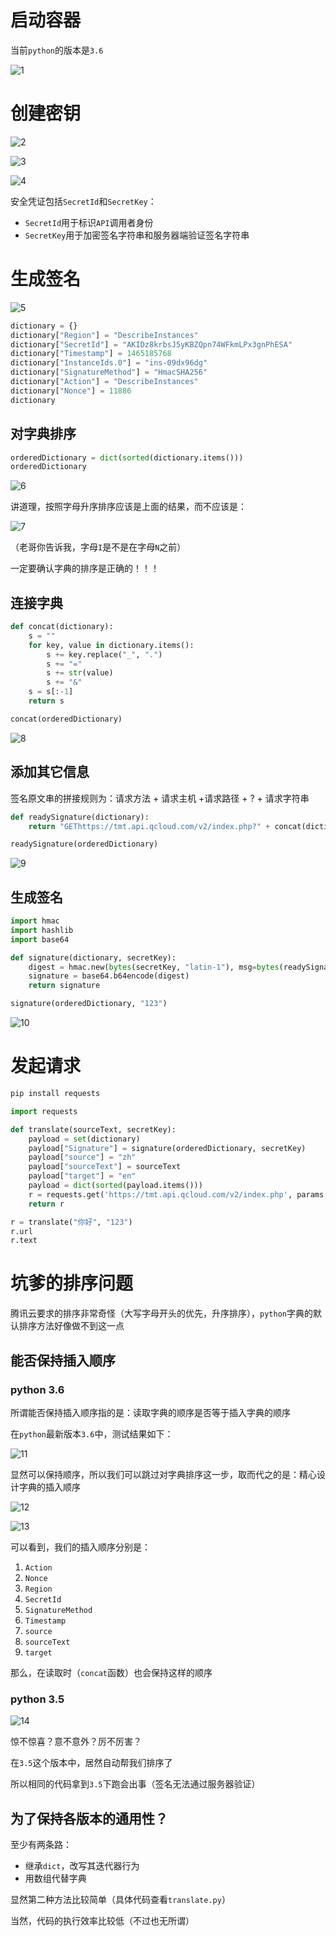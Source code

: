 # 启动容器 #

当前`python`的版本是`3.6`

![1](1.jpg)

# 创建密钥 #

![2](2.jpg)

![3](3.jpg)

![4](4.jpg)

安全凭证包括`SecretId`和`SecretKey`：

+ `SecretId`用于标识`API`调用者身份
+ `SecretKey`用于加密签名字符串和服务器端验证签名字符串

# 生成签名 #

![5](5.jpg)

```python
dictionary = {}
dictionary["Region"] = "DescribeInstances"
dictionary["SecretId"] = "AKIDz8krbsJ5yKBZQpn74WFkmLPx3gnPhESA"
dictionary["Timestamp"] = 1465185768
dictionary["InstanceIds.0"] = "ins-09dx96dg"
dictionary["SignatureMethod"] = "HmacSHA256"
dictionary["Action"] = "DescribeInstances"
dictionary["Nonce"] = 11886
dictionary
```

## 对字典排序 ##

```python
orderedDictionary = dict(sorted(dictionary.items()))
orderedDictionary
```

![6](6.jpg)

讲道理，按照字母升序排序应该是上面的结果，而不应该是：

![7](7.jpg)

（老哥你告诉我，字母`I`是不是在字母`N`之前）

一定要确认字典的排序是正确的！！！

## 连接字典 ##

```python
def concat(dictionary):
    s = ""
    for key, value in dictionary.items():
        s += key.replace("_", ".")
        s += "="
        s += str(value)
        s += "&"
    s = s[:-1]
    return s

concat(orderedDictionary)
```

![8](8.jpg)

## 添加其它信息 ##

签名原文串的拼接规则为：请求方法 + 请求主机 +请求路径 + ? + 请求字符串

```python
def readySignature(dictionary):
    return "GEThttps://tmt.api.qcloud.com/v2/index.php?" + concat(dictionary)

readySignature(orderedDictionary)
```

![9](9.jpg)

## 生成签名 ##

```python
import hmac
import hashlib
import base64

def signature(dictionary, secretKey):
    digest = hmac.new(bytes(secretKey, "latin-1"), msg=bytes(readySignature(dictionary), "latin-1"), digestmod=hashlib.sha256).digest()
    signature = base64.b64encode(digest)
    return signature

signature(orderedDictionary, "123")
```

![10](10.jpg)

# 发起请求 #

```bash
pip install requests
```

```python
import requests

def translate(sourceText, secretKey):
    payload = set(dictionary)
    payload["Signature"] = signature(orderedDictionary, secretKey)
    payload["source"] = "zh"
    payload["sourceText"] = sourceText
    payload["target"] = "en"
    payload = dict(sorted(payload.items()))
    r = requests.get('https://tmt.api.qcloud.com/v2/index.php', params = payload)
    return r

r = translate("你好", "123")
r.url
r.text
```

# 坑爹的排序问题 #

腾讯云要求的排序非常奇怪（大写字母开头的优先，升序排序），`python`字典的默认排序方法好像做不到这一点

## 能否保持插入顺序 ##

### python 3.6 ###

所谓能否保持插入顺序指的是：读取字典的顺序是否等于插入字典的顺序

在`python`最新版本`3.6`中，测试结果如下：

![11](11.jpg)

显然可以保持顺序，所以我们可以跳过对字典排序这一步，取而代之的是：精心设计字典的插入顺序

![12](12.jpg)

![13](13.jpg)

可以看到，我们的插入顺序分别是：

1. `Action`
2. `Nonce`
3. `Region`
4. `SecretId`
5. `SignatureMethod`
6. `Timestamp`
7. `source`
8. `sourceText`
9. `target`

那么，在读取时（`concat`函数）也会保持这样的顺序

### python 3.5 ###

![14](14.jpg)

惊不惊喜？意不意外？厉不厉害？

在`3.5`这个版本中，居然自动帮我们排序了

所以相同的代码拿到`3.5`下跑会出事（签名无法通过服务器验证）

## 为了保持各版本的通用性？ ##

至少有两条路：

+ 继承`dict`，改写其迭代器行为
+ 用数组代替字典

显然第二种方法比较简单（具体代码查看`translate.py`）

当然，代码的执行效率比较低（不过也无所谓）
